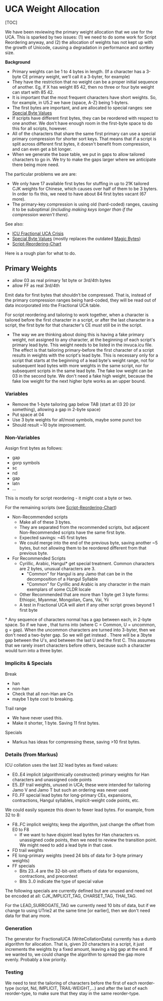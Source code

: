 # UCA Weight Allocation

[TOC]

We have been reviewing the primary weight allocation that we use for the UCA.
This is sparked by two issues: (1) we need to do some work for Script Reordering
anyway, and (2) the allocation of weights has not kept up with the growth of
Unicode, causing a degradation in performance and sortkey size.

**Background**

*   Primary weights can be 1 to 4 bytes in length. (If a character has a 3-byte
    CE primary weight, we'll call it a 3-byter, for example)
*   They have the restriction that no weight can be a proper initial sequence of
    another. Eg, if X has weight 85 42, then no three or four byte weight can
    start with 85 42.
*   It is important that the most frequent characters have short weights. So,
    for example, in U5.2 we have {space, A-Z} being 1-byters.
*   The first bytes are important, and are allocated to special ranges: see
    [Special Byte Values](bytes.md)
*   If scripts have different first bytes, they can be reordered with respect to
    one another. We don't have enough room in the first-byte space to do this
    for all scripts, however.
*   All of the characters that share the same first primary can use a special
    primary compression for shorter sort keys. That means that if a script is
    split across different first bytes, it doesn't benefit from compression, and
    can even get a bit longer.
*   When we generate the base table, we put in gaps to allow tailored characters
    to go in. We try to make the gaps larger where we anticipate there being
    more need.

The particular problems we are are:

*   We only have 17 available first bytes for stuffing in up to 21K tailored CJK
    weights for Chinese, which causes over half of them to be 3 byters. In order
    to fix this, we need to have about 84 first bytes vacant (67 more).
*   The primary-key compression is using old (hard-coded) ranges, causing it to
    be suboptimal *(including making keys longer than if the compression weren't
    there).*

See also:

*   [ICU Fractional UCA
    Crisis](https://docs.google.com/Doc?docid=0AQ3w_MjvUEoRZGRzcnJwajVfMTRkOHB3bXNnZA&hl=en)
*   [Special Byte Values](bytes.md) (mostly replaces the outdated [Magic
    Bytes](http://icu-project.org/repos/icu/icuhtml/trunk/design/collation/ICU_collation_design.htm#Magic_Bytes))
*   [Script-Reordering-Chart](https://spreadsheets.google.com/ccc?key=0AqRLrRqNEKv-dG0taVI1UlR4Y2VaNU1oTDhYa2lzcmc&hl=en#gid=0)

Here is a rough plan for what to do.

## Primary Weights

*   allow 03 as real primary 1st byte or 3rd/4th bytes
*   allow FF as real 3rd/4th

Emit data for first bytes that shouldn’t be compressed. That is, instead of the
primary compression ranges being hard-coded, they will be read out of data
incorporated into the Fractional UCA table.

For script reordering and tailoring to work together, when a character is
tailored before the first character in a script, or after the last character in
a script, the first byte for that character's CE *must* still be in the script.

*   The way we are thinking about doing this is having a fake primary weight,
    not assigned to any character, at the beginning of each script's primary
    lead byte. This weight needs to be listed in the invuca.icu file. The effect
    is that tailoring primary-before the first character of a script results in
    weights with the script's lead byte. This is necessary only for a script
    that starts at the beginning of a lead byte's weight range, not for
    subsequent lead bytes with more weights in the same script, nor for
    subsequent scripts in the same lead byte. The fake low weight can be 03 in
    the second byte. We don't need a fake high weight, because the fake low
    weight for the next higher byte works as an upper bound.

### Variables

*   Remove the 1-byte tailoring gap below TAB (start at 03 20 (or something),
    allowing a gap in 2-byte space)
*   Put space at 04
*   Use 3 byte weights for all/most symbols, maybe some punct too
*   Should result ~10 byte improvement.

### Non-Variables

Assign first bytes as follows:

*   gap
*   gorp symbols
*   sc
*   nd
*   gap
*   latn
*   ...

This is mostly for script reordering - it might cost a byte or two.

For the remaining scripts (see
[Script-Reordering-Chart](https://spreadsheets.google.com/ccc?key=0AqRLrRqNEKv-dG0taVI1UlR4Y2VaNU1oTDhYa2lzcmc&hl=en#gid=0))

*   Non-Recommended scripts
    *   Make all of these 3 bytes.
    *   They are separated from the recommended scripts, but adjacent
        Non-Recommended scripts have the same first byte.
    *   Expected savings: ~45 first bytes
    *   We could merge into the end of the previous byte, saving another ~5
        bytes, but not allowing them to be reordered different from that
        previous byte.
*   For Recommended Scripts
    *   Cyrillic, Arabic, Hangul\* get special treatment. Common characters are
        2 bytes, unusual characters are 3.
        *   "Common" for Hangul is any Jamo that can be in the decomposition of
            a Hangul Syllable
        *   "Common" for Cyrillic and Arabic is any character in the main
            exemplars of some CLDR locale
    *   Other Recommended that are more than 1 byte get 3 byte forms: Ethiopic,
        Myanmar, Mongolian, Cans, Vai, Yii
    *   A test in Fractional UCA will alert if any other script grows beyond 1
        first byte

\* Any sequence of characters normal has a gap between each, in 2-byte space. So
if we have <C U C>, that turns into <C g U g U g C> (where C = Common, U =
uncommon, g = gap). When the uncommon characters are turned into 3-byter, then
we don't need a two-byter gap. So we will get instead <C g UU C>. There will be
a 3byte gap between the U's, and between the last U and the first C. This
assumes that we rarely insert characters before others, because such a character
would turn into a three byter.

### Implicits & Specials

Break

*   han
*   non-han
*   Check that all non-Han are Cn
*   maybe 1 byte cost to breaking.

Trail range

*   We have never used this.
*   Make it shorter, 1 byte. Saving 11 first bytes.

Specials

*   Markus has ideas for compressing these, saving >10 first bytes.

### Details (from Markus)

ICU collation uses the last 32 lead bytes as fixed values:

*   E0..E4 implicit (algorithmically constructed) primary weights for Han
    characters and unassigned code points
*   E5..EF trail weights, unused in UCA; these were intended for tailoring Jamo
    V and Jamo T but such an ordering was never used
*   F0..FF special lead bytes for long-primary CEs, expansions, contractions,
    Hangul syllables, implicit-weight code points, etc.

We could easily squeeze this down to fewer lead bytes. For example, from 32 to
8:

*   F8..FC implicit weights; keep the algorithm, just change the offset from E0
    to F8
    *   If we want to have disjoint lead bytes for Han characters vs. unassigned
        code points, then we need to review the transition point. We might need
        to add a lead byte in that case.
*   FD trail weights
*   FE long-primary weights (need 24 bits of data for 3-byte primary weights)
*   FF specials
    *   Bits 23..4 are the 32-bit-unit offsets of data for expansions,
        contractions, and precontext
    *   Bits 3..0 indicate the type of special value

The following specials are currently defined but are unused and need not be
encoded at all: CJK_IMPLICIT_TAG, CHARSET_TAG, THAI_TAG.

For the LEAD_SURROGATE_TAG we currently need 10 bits of data, but if we change
to using UTrie2 at the same time \[or earlier\], then we don't need data for
that any more.

### Generation

The generator for FractionalUCA (WriteCollationData) currently has a dumb
algorithm for allocation. That is, given 20 characters in a script, it just
increments the weights by a fixed amount, leaving a big gap at the end. If we
wanted to, we could change the algorithm to spread the gap more evenly. Probably
a low priority.

### Testing

We need to test the tailoring of characters before the first of each
reorder-type (script, Nd, IMPLICIT, TRAIL-WEIGHT,...) and after the last of each
reorder-type, to make sure that they stay in the same reorder-type.
